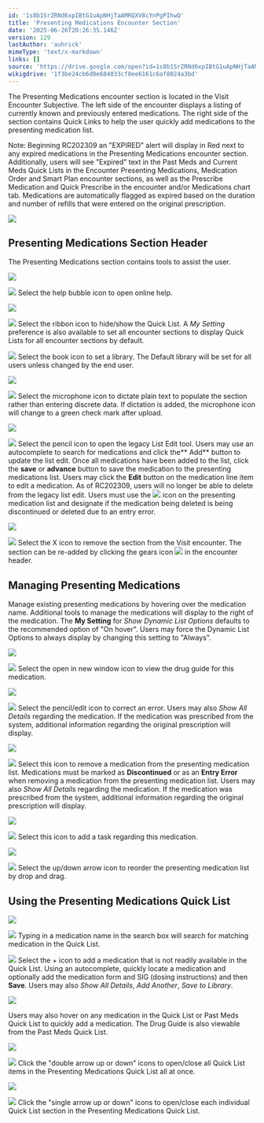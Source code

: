 ```yaml
---
id: '1s8b1SrZRNd6xpIBtG1uApNHjTaAMRQXV8cYnPgPIhwQ'
title: 'Presenting Medications Encounter Section'
date: '2025-06-26T20:26:35.146Z'
version: 129
lastAuthor: 'auhrick'
mimeType: 'text/x-markdown'
links: []
source: 'https://drive.google.com/open?id=1s8b1SrZRNd6xpIBtG1uApNHjTaAMRQXV8cYnPgPIhwQ'
wikigdrive: '1f3be24cb6d0e684833cf8ee6161c6af8024a3bd'
---
```

The Presenting Medications encounter section is located in the Visit Encounter Subjective. The left side of the encounter displays a listing of currently known and previously entered medications. The right side of the section contains Quick Links to help the user quickly add medications to the presenting medication list.

Note: Beginning RC202309 an "EXPIRED" alert will display in Red next to any expired medications in the Presenting Medications encounter section. Additionally, users will see "Expired" text in the Past Meds and Current Meds Quick Lists in the Encounter Presenting Medications, Medication Order and Smart Plan encounter sections, as well as the Prescribe Medication and Quick Prescribe in the encounter and/or Medications chart tab. Medications are automatically flagged as expired based on the duration and number of refills that were entered on the original prescription.

![](../presenting-medications-encounter-section.assets/f1c3fe4bfc886869f888d5a51ff6eeed.png)

## Presenting Medications Section Header

The Presenting Medications section contains tools to assist the user.

![](../presenting-medications-encounter-section.assets/be6e0109112680453424a9a9240d3f18.png)

![](../presenting-medications-encounter-section.assets/a0a8e8c59949d238ce238b25e6bf589d.png)
 Select the help bubble icon to open online help.

![](../presenting-medications-encounter-section.assets/b73330f84c320b042075353ee47b2c4b.png)

![](../presenting-medications-encounter-section.assets/61eb36acf3f6518ed4e15e7b1afe746c.png)
 Select the ribbon icon to hide/show the Quick List. A *My Setting* preference is also available to set all encounter sections to display Quick Lists for all encounter sections by default.

![](../presenting-medications-encounter-section.assets/0da4961daf05860fc8fabf50749be493.png)
 Select the book icon to set a library. The Default library will be set for all users unless changed by the end user.

![](../presenting-medications-encounter-section.assets/1bab4c70735c9fc738bddb2bcbc71e2b.png)

![](../presenting-medications-encounter-section.assets/1edb5c62f4020eb448fa6c8e31dba9b6.png)
 Select the microphone icon to dictate plain text to populate the section rather than entering discrete data. If dictation is added, the microphone icon will change to a green check mark after upload.

![](../presenting-medications-encounter-section.assets/1bc4f95305310d39462d6605e09b7d13.png)

![](../presenting-medications-encounter-section.assets/81126ae8f7015b161ef8c63a320ee8ca.png)
 Select the pencil icon to open the legacy List Edit tool. Users may use an autocomplete to search for medications and click the** Add** button to update the list edit. Once all medications have been added to the list, click the **save** or **advance** button to save the medication to the presenting medications list. Users may click the **Edit** button on the medication line item to edit a medication. As of RC202309, users will no longer be able to delete from the legacy list edit. Users must use the 
![](../presenting-medications-encounter-section.assets/c347ef7a0e85a3a6be84b0a14d4cc572.png)
 icon on the presenting medication list and designate if the medication being deleted is being discontinued or deleted due to an entry error.

![](../presenting-medications-encounter-section.assets/fbf6dbac5413b4e206d84a4dc027f7fc.png)

![](../presenting-medications-encounter-section.assets/2f8eb0d8b68911fdf9094f432ba7cb54.png)
Select the X icon to remove the section from the Visit encounter. The section can be re-added by clicking the gears icon 
![](../presenting-medications-encounter-section.assets/be10ec9dde7205e1736c75cdd219a2b0.png)
 in the encounter header.

## Managing Presenting Medications

Manage existing presenting medications by hovering over the medication name. Additional tools to manage the medications will display to the right of the medication. The **My Setting** for *Show Dynamic List Options* defaults to the recommended option of "On hover". Users may force the Dynamic List Options to always display by changing this setting to "Always".

![](../presenting-medications-encounter-section.assets/a8e256a8c7e47623b3a9d808139f044f.png)

![](../presenting-medications-encounter-section.assets/8674d2b033cc421cc5a5db5aaef67e3f.png)
Select the open in new window icon to view the drug guide for this medication.

![](../presenting-medications-encounter-section.assets/7a1751707fadb1e5d39456216b2580b8.png)

![](../presenting-medications-encounter-section.assets/feca64968e00a30fc2bd14b6976be165.png)
 Select the pencil/edit icon to correct an error. Users may also *Show All Details* regarding the medication. If the medication was prescribed from the system, additional information regarding the original prescription will display.

![](../presenting-medications-encounter-section.assets/431b844b713613431a585f6cef30d50c.png)

![](../presenting-medications-encounter-section.assets/c347ef7a0e85a3a6be84b0a14d4cc572.png)
 Select this icon to remove a medication from the presenting medication list. Medications must be marked as **Discontinued** or as an **Entry Error** when removing a medication from the presenting medication list. Users may also *Show All Details* regarding the medication. If the medication was prescribed from the system, additional information regarding the original prescription will display.

![](../presenting-medications-encounter-section.assets/5ad6ec47fe84cbf5487433f6af2c5262.png)

![](../presenting-medications-encounter-section.assets/e18189ffd9129d5e4e79d40a34456451.png)
 Select this icon to add a task regarding this medication.

![](../presenting-medications-encounter-section.assets/27528ab1339b6d367381fe1acdd5fa22.png)

![](../presenting-medications-encounter-section.assets/9dffcd6083676f247619db51d06f769a.png)
 Select the up/down arrow icon to reorder the presenting medication list by drop and drag.

## Using the Presenting Medications Quick List

![](../presenting-medications-encounter-section.assets/ce085e4b6348322f814858d080d7743e.png)

![](../presenting-medications-encounter-section.assets/4112218ea4ba18134c4e5099ebb975c0.png)
Typing in a medication name in the search box will search for matching medication in the Quick List.

![](../presenting-medications-encounter-section.assets/cf7a83bc5f6e97e900c56460b6e0cc6f.png)
 Select the + icon to add a medication that is not readily available in the Quick List. Using an autocomplete, quickly locate a medication and optionally add the medication form and SIG (dosing instructions) and then **Save**. Users may also *Show All Details*, *Add Another*, *Save to Library*.

![](../presenting-medications-encounter-section.assets/a78888af015b2e1180b23ffef1508aa5.png)

Users may also hover on any medication in the Quick List or Past Meds Quick List to quickly add a medication. The Drug Guide is also viewable from the Past Meds Quick List.

![](../presenting-medications-encounter-section.assets/696398904df5b05b906b95e2c963d4a1.png)

![](../presenting-medications-encounter-section.assets/4078310e8267d99279c0a4c8bfbdac0e.png)
 Click the "double arrow up or down" icons to open/close all Quick List items in the Presenting Medications Quick List all at once.

![](../presenting-medications-encounter-section.assets/1790956bf76c405bb09bca4e55db55b2.png)

![](../presenting-medications-encounter-section.assets/a9bdc4b9e482803e229afbe9e39bb2fa.png)
 Click the "single arrow up or down" icons to open/close each individual Quick List section in the Presenting Medications Quick List.
